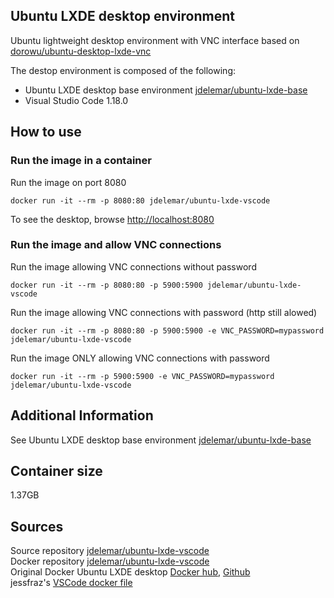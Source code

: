 ## Ubuntu LXDE desktop environment
Ubuntu lightweight desktop environment with VNC interface based on [dorowu/ubuntu-desktop-lxde-vnc](https://hub.docker.com/r/dorowu/ubuntu-desktop-lxde-vnc/)  
  
The destop environment is composed of the following:
- Ubuntu LXDE desktop base environment [jdelemar/ubuntu-lxde-base](https://hub.docker.com/r/jdelemar/ubuntu-lxde-base/)
- Visual Studio Code 1.18.0  

## How to use
### Run the image in a container
Run the image on port 8080
```console
docker run -it --rm -p 8080:80 jdelemar/ubuntu-lxde-vscode
```
To see the desktop, browse [http://localhost:8080](http://localhost:8080)

### Run the image and allow VNC connections
Run the image allowing VNC connections without password
```console
docker run -it --rm -p 8080:80 -p 5900:5900 jdelemar/ubuntu-lxde-vscode
```  
Run the image allowing VNC connections with password (http still alowed)
```console
docker run -it --rm -p 8080:80 -p 5900:5900 -e VNC_PASSWORD=mypassword jdelemar/ubuntu-lxde-vscode
```  
Run the image ONLY allowing VNC connections with password
```console
docker run -it --rm -p 5900:5900 -e VNC_PASSWORD=mypassword jdelemar/ubuntu-lxde-vscode
```  

## Additional Information
See Ubuntu LXDE desktop base environment [jdelemar/ubuntu-lxde-base](https://hub.docker.com/r/jdelemar/ubuntu-lxde-base/)

## Container size
1.37GB  

## Sources
Source repository [jdelemar/ubuntu-lxde-vscode](https://github.com/JDelemar/dockerfiles/tree/master/ubuntu-lxde-vscode)  
Docker repository [jdelemar/ubuntu-lxde-vscode](https://hub.docker.com/r/jdelemar/ubuntu-lxde-vscode/)  
Original Docker Ubuntu LXDE desktop [Docker hub](https://hub.docker.com/r/dorowu/ubuntu-desktop-lxde-vnc/), [Github](https://github.com/fcwu/docker-ubuntu-vnc-desktop)  
jessfraz's [VSCode docker file](https://github.com/jessfraz/dockerfiles/blob/master/vscode/Dockerfile)  
